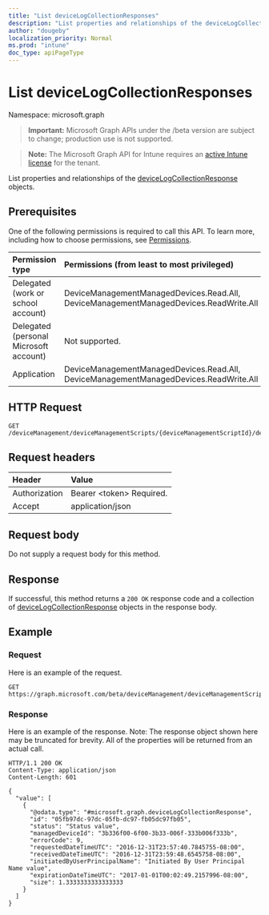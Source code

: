```yaml
---
title: "List deviceLogCollectionResponses"
description: "List properties and relationships of the deviceLogCollectionResponse objects."
author: "dougeby"
localization_priority: Normal
ms.prod: "intune"
doc_type: apiPageType
---
```


# List deviceLogCollectionResponses

Namespace: microsoft.graph

> **Important:** Microsoft Graph APIs under the /beta version are subject to change; production use is not supported.

> **Note:** The Microsoft Graph API for Intune requires an [active Intune license](https://go.microsoft.com/fwlink/?linkid=839381) for the tenant.

List properties and relationships of the [deviceLogCollectionResponse](../resources/intune-devices-devicelogcollectionresponse.md) objects.

## Prerequisites
One of the following permissions is required to call this API. To learn more, including how to choose permissions, see [Permissions](/graph/permissions-reference).

|Permission type|Permissions (from least to most privileged)|
|:---|:---|
|Delegated (work or school account)|DeviceManagementManagedDevices.Read.All, DeviceManagementManagedDevices.ReadWrite.All|
|Delegated (personal Microsoft account)|Not supported.|
|Application|DeviceManagementManagedDevices.Read.All, DeviceManagementManagedDevices.ReadWrite.All|

## HTTP Request
<!-- {
  "blockType": "ignored"
}
-->
``` http
GET /deviceManagement/deviceManagementScripts/{deviceManagementScriptId}/deviceRunStates/{deviceManagementScriptDeviceStateId}/managedDevice/logCollectionRequests
```

## Request headers
|Header|Value|
|:---|:---|
|Authorization|Bearer &lt;token&gt; Required.|
|Accept|application/json|

## Request body
Do not supply a request body for this method.

## Response
If successful, this method returns a `200 OK` response code and a collection of [deviceLogCollectionResponse](../resources/intune-devices-devicelogcollectionresponse.md) objects in the response body.

## Example

### Request
Here is an example of the request.
``` http
GET https://graph.microsoft.com/beta/deviceManagement/deviceManagementScripts/{deviceManagementScriptId}/deviceRunStates/{deviceManagementScriptDeviceStateId}/managedDevice/logCollectionRequests
```

### Response
Here is an example of the response. Note: The response object shown here may be truncated for brevity. All of the properties will be returned from an actual call.
``` http
HTTP/1.1 200 OK
Content-Type: application/json
Content-Length: 601

{
  "value": [
    {
      "@odata.type": "#microsoft.graph.deviceLogCollectionResponse",
      "id": "05fb97dc-97dc-05fb-dc97-fb05dc97fb05",
      "status": "Status value",
      "managedDeviceId": "3b336f00-6f00-3b33-006f-333b006f333b",
      "errorCode": 9,
      "requestedDateTimeUTC": "2016-12-31T23:57:40.7845755-08:00",
      "receivedDateTimeUTC": "2016-12-31T23:59:48.6545758-08:00",
      "initiatedByUserPrincipalName": "Initiated By User Principal Name value",
      "expirationDateTimeUTC": "2017-01-01T00:02:49.2157996-08:00",
      "size": 1.3333333333333333
    }
  ]
}
```





